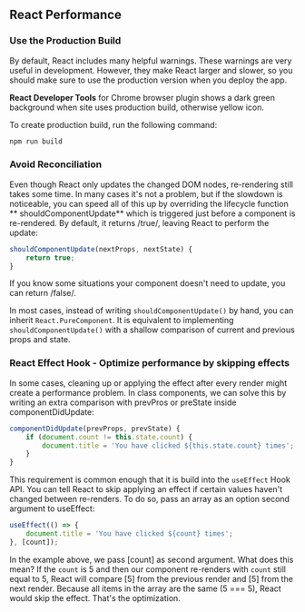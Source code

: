 ## React Performance

### Use the Production Build

By default, React includes many helpful warnings. These warnings are very useful in development. However, they make
React larger and slower, so you should make sure to use the production version when you deploy the app.

**React Developer Tools** for Chrome browser plugin shows a dark green background when site uses production build,
otherwise yellow icon.

To create production build, run the following command:

```bash
npm run build
```

### Avoid Reconciliation

Even though React only updates the changed DOM nodes, re-rendering still takes some time. In many cases it's not a
problem, but if the slowdown is noticeable, you can speed all of this up by overriding the lifecycle function **
shouldComponentUpdate** which is triggered just before a component is re-rendered. By default, it returns /true/, leaving
React to perform the update:

```javascript
shouldComponentUpdate(nextProps, nextState) {
    return true;
}
```

If you know some situations your component doesn't need to update, you can return /false/.

In most cases, instead of writing `shouldComponentUpdate()` by hand, you can inherit `React.PureComponent`. It is
equivalent to implementing `shouldComponentUpdate()` with a shallow comparison of current and previous props and state.

### React Effect Hook - Optimize performance by skipping effects

In some cases, cleaning up or applying the effect after every render might create a performance problem. In class
components, we can solve this by writing an extra comparison with prevPros or preState inside componentDidUpdate:

```javascript
componentDidUpdate(prevProps, prevState) {
    if (document.count != this.state.count) {
        document.title = 'You have clicked ${this.state.count} times';
    }
}
```

This requirement is common enough that it is build into the `useEffect` Hook API. You can tell React to skip applying an
effect if certain values haven't changed between re-renders. To do so, pass an array as an option second argument to
useEffect:

```javascript
useEffect(() => {
    document.title = 'You have clicked ${count} times';
}, [count]);
```

In the example above, we pass [count] as second argument. What does this mean? If the `count` is 5 and then our
component re-renders with `count` still equal to 5, React will compare [5] from the previous render and [5] from the
next render. Because all items in the array are the same (5 === 5), React would skip the effect. That's the
optimization.